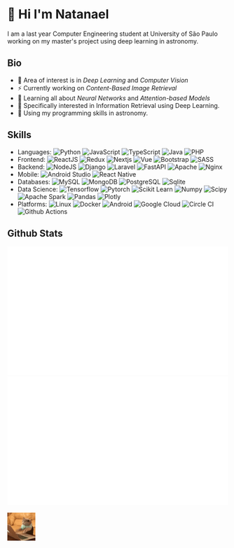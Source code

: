 # 👋 Hi I'm Natanael

I am a last year Computer Engineering student at University of São Paulo working on my master's project using deep learning in astronomy.

## Bio
- 🔭 Area of interest is in *Deep Learning* and *Computer Vision*
- ⚡ Currently working on *Content-Based Image Retrieval*
- 🌱 Learning all about *Neural Networks* and *Attention-based Models*
- 🎯 Specifically interested in Information Retrieval using Deep Learning.
- 🌌 Using my programming skills in astronomy.


## Skills
- Languages: ![Python](https://img.shields.io/badge/Python-3776AB?style=for-the-badge&logo=python&logoColor=white) ![JavaScript](https://img.shields.io/badge/JavaScript-323330?style=for-the-badge&logo=javascript&logoColor=F7DF1E) ![TypeScript](https://img.shields.io/badge/TypeScript-007ACC?style=for-the-badge&logo=typescript&logoColor=white)  ![Java](https://img.shields.io/badge/Java-ED8B00?style=for-the-badge&logo=openjdk&logoColor=white) ![PHP](https://img.shields.io/badge/PHP-777BB4?style=for-the-badge&logo=php&logoColor=white)
- Frontend: ![ReactJS](https://img.shields.io/badge/React-20232A?style=for-the-badge&logo=react&logoColor=61DAFB) ![Redux](https://img.shields.io/badge/Redux-593D88?style=for-the-badge&logo=redux&logoColor=white) ![Nextjs](https://img.shields.io/badge/Next.js-000000.svg?style=for-the-badge&logo=nextdotjs&logoColor=white) ![Vue](https://img.shields.io/badge/Vue.js-35495E?style=for-the-badge&logo=vue.js&logoColor=4FC08D) ![Bootstrap](https://img.shields.io/badge/Bootstrap-563D7C?style=for-the-badge&logo=bootstrap&logoColor=white) ![SASS](https://img.shields.io/badge/Sass-CC6699?style=for-the-badge&logo=sass&logoColor=white)
- Backend: ![NodeJS](https://img.shields.io/badge/Node.js-43853D?style=for-the-badge&logo=node.js&logoColor=white) ![Django](https://img.shields.io/badge/Django-092E20?style=for-the-badge&logo=django&logoColor=white) ![Laravel](https://img.shields.io/badge/Laravel-FF2D20?style=for-the-badge&logo=laravel&logoColor=white) ![FastAPI](https://img.shields.io/badge/FastAPI-009688.svg?style=for-the-badge&logo=FastAPI&logoColor=white) ![Apache](https://img.shields.io/badge/Apache-D22128.svg?style=for-the-badge&logo=Apache&logoColor=white) ![Nginx](https://img.shields.io/badge/NGINX-009639.svg?style=for-the-badge&logo=NGINX&logoColor=white)
- Mobile: ![Android Studio](https://img.shields.io/badge/Android%20Studio-3DDC84.svg?style=for-the-badge&logo=Android-Studio&logoColor=white) ![React Native](https://img.shields.io/badge/React_Native-20232A?style=for-the-badge&logo=react&logoColor=61DAFB)
- Databases: ![MySQL](https://img.shields.io/badge/MySQL-005C84?style=for-the-badge&logo=mysql&logoColor=white) ![MongoDB](https://img.shields.io/badge/MongoDB-4EA94B?style=for-the-badge&logo=mongodb&logoColor=white) ![PostgreSQL](https://img.shields.io/badge/PostgreSQL-316192?style=for-the-badge&logo=postgresql&logoColor=white) ![Sqlite](https://img.shields.io/badge/SQLite-003B57.svg?style=for-the-badge&logo=SQLite&logoColor=white)
- Data Science: ![Tensorflow]( 	https://img.shields.io/badge/TensorFlow-FF6F00?style=for-the-badge&logo=tensorflow&logoColor=white) ![Pytorch](https://img.shields.io/badge/PyTorch-F6F6F6?style=for-the-badge&logo=pytorch&logoColor=DE3412) ![Scikit Learn](https://img.shields.io/badge/scikitlearn-F7931E.svg?style=for-the-badge&logo=scikit-learn&logoColor=white) ![Numpy](https://img.shields.io/badge/NumPy-013243.svg?style=for-the-badge&logo=NumPy&logoColor=white) ![Scipy](https://img.shields.io/badge/SciPy-8CAAE6.svg?style=for-the-badge&logo=SciPy&logoColor=white) ![Apache Spark](https://img.shields.io/badge/Apache%20Spark-E25A1C.svg?style=for-the-badge&logo=Apache-Spark&logoColor=white) ![Pandas](https://img.shields.io/badge/pandas-150458.svg?style=for-the-badge&logo=pandas&logoColor=white) ![Plotly](https://img.shields.io/badge/Plotly-3F4F75.svg?style=for-the-badge&logo=Plotly&logoColor=white)
- Platforms: ![Linux](https://img.shields.io/badge/Linux-FCC624.svg?style=for-the-badge&logo=Linux&logoColor=black) ![Docker](https://img.shields.io/badge/Docker-2496ED.svg?style=for-the-badge&logo=Docker&logoColor=white) ![Android](https://img.shields.io/badge/Android-34A853.svg?style=for-the-badge&logo=Android&logoColor=white) ![Google Cloud](https://img.shields.io/badge/Google%20Cloud-4285F4.svg?style=for-the-badge&logo=Google-Cloud&logoColor=white) ![Circle CI](https://img.shields.io/badge/CircleCI-343434.svg?style=for-the-badge&logo=CircleCI&logoColor=white) ![Github Actions](https://img.shields.io/badge/GitHub%20Actions-2088FF.svg?style=for-the-badge&logo=GitHub-Actions&logoColor=white)


## Github Stats
![Github Stats](https://raw.githubusercontent.com/nmcardoso/github-stats/master/generated/overview.svg) ![Most Used Languages](https://raw.githubusercontent.com/nmcardoso/github-stats/master/generated/languages.svg)

<img src="https://raw.githubusercontent.com/nmcardoso/nmcardoso/master/cat.gif" width="64" height="64" />
